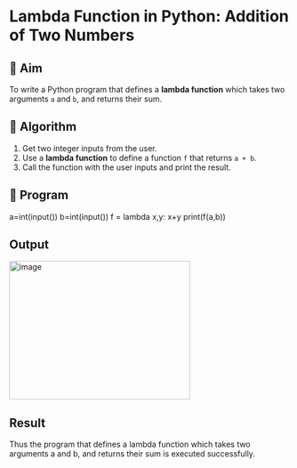 # Lambda Function in Python: Addition of Two Numbers

## 🎯 Aim
To write a Python program that defines a **lambda function** which takes two arguments `a` and `b`, and returns their sum.

## 🧠 Algorithm
1. Get two integer inputs from the user.
2. Use a **lambda function** to define a function `f` that returns `a + b`.
3. Call the function with the user inputs and print the result.

## 🧾 Program
a=int(input()) 
b=int(input()) 
f = lambda x,y: x+y print(f(a,b))

## Output
<img width="325" height="249" alt="image" src="https://github.com/user-attachments/assets/1a594639-beb4-47cb-b29c-fadbebe4aa20" />


## Result
Thus the program that defines a lambda function which takes two arguments a and b, and returns their sum is executed successfully.

